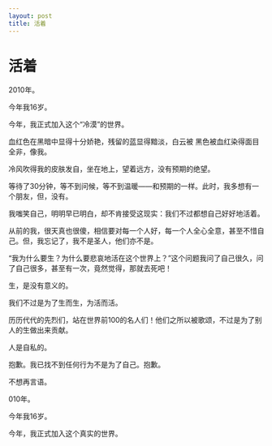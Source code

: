 ```yaml
---
layout: post
title: 活着
---
```


# 活着 #

2010年。

今年我16岁。

今年，我正式加入这个“冷漠”的世界。

血红色在黑暗中显得十分娇艳，残留的蓝显得黯淡，白云被 黑色被血红染得面目全非，像我。

冷风吹得我的皮肤发自，坐在地上，望着远方，没有预期的绝望。

等待了30分钟，等不到问候，等不到温暖——和预期的一样。此时，我多想有一个朋友，但，没有。

我嗤笑自己，明明早已明白，却不肯接受这现实：我们不过都想自己好好地活着。

从前的我，很天真也很傻，相信要对每一个人好，每一个人全心全意，甚至不惜自己。但，我忘记了，我不是圣人，他们亦不是。

“我为什么要生？为什么要悲哀地活在这个世界上？”这个问题我问了自己很久，问了自己很多，甚至有一次，竟然觉得，那就去死吧！

生，是没有意义的。

我们不过是为了生而生，为活而活。

历历代代的先烈们，站在世界前100的名人们！他们之所以被歌颂，不过是为了别人的生做出来贡献。

人是自私的。

抱歉。我已找不到任何行为不是为了自己。抱歉。

不想再言语。

010年。

今年我16岁。

今年，我正式加入这个真实的世界。
